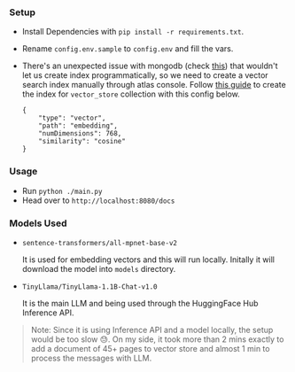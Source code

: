### Setup
- Install Dependencies with `pip install -r requirements.txt`.
- Rename `config.env.sample` to `config.env` and fill the vars.
- There's an unexpected issue with mongodb (check [this](https://www.mongodb.com/community/forums/t/error-connecting-to-search-index-management-service/270272)) that wouldn't let us create index programmatically, so we need to create a vector search index manually through atlas console. Follow [this guide](https://www.mongodb.com/docs/atlas/atlas-vector-search/vector-search-type/) to create the index for `vector_store` collection with this config below.

    ```
    {
        "type": "vector",
        "path": "embedding",
        "numDimensions": 768,
        "similarity": "cosine"
    }
    ```

### Usage
- Run `python ./main.py`
- Head over to `http://localhost:8080/docs`

### Models Used
- `sentence-transformers/all-mpnet-base-v2`

    It is used for embedding vectors and this will run locally. Initally it will download the model into `models` directory.

- `TinyLlama/TinyLlama-1.1B-Chat-v1.0`

    It is the main LLM and being used through the HuggingFace Hub Inference API.


> Note: Since it is using Inference API and a model locally, the setup would be too slow 😓. On my side, it took more than 2 mins exactly to add a document of 45+ pages to vector store and almost 1 min to process the messages with LLM.
